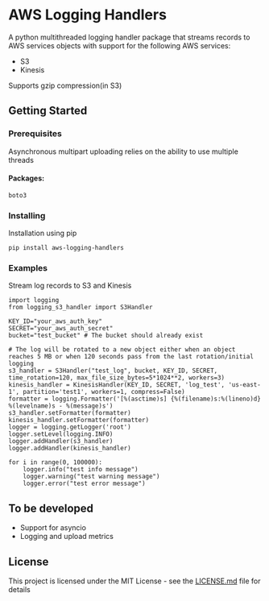 # AWS Logging Handlers

A python multithreaded logging handler package that streams records to AWS services objects with support for the following AWS services:
* S3
* Kinesis

Supports gzip compression(in S3)

## Getting Started

### Prerequisites

Asynchronous multipart uploading relies on the ability to use multiple threads
#### Packages:
```
boto3
```

### Installing

Installation using pip

```
pip install aws-logging-handlers
```

### Examples
Stream log records to S3 and Kinesis
```
import logging
from logging_s3_handler import S3Handler

KEY_ID="your_aws_auth_key"
SECRET="your_aws_auth_secret"
bucket="test_bucket" # The bucket should already exist

# The log will be rotated to a new object either when an object reaches 5 MB or when 120 seconds pass from the last rotation/initial logging
s3_handler = S3Handler("test_log", bucket, KEY_ID, SECRET, time_rotation=120, max_file_size_bytes=5*1024**2, workers=3)
kinesis_handler = KinesisHandler(KEY_ID, SECRET, 'log_test', 'us-east-1', partition='test1', workers=1, compress=False)
formatter = logging.Formatter('[%(asctime)s] {%(filename)s:%(lineno)d} %(levelname)s - %(message)s')
s3_handler.setFormatter(formatter)
kinesis_handler.setFormatter(formatter)
logger = logging.getLogger('root')
logger.setLevel(logging.INFO)
logger.addHandler(s3_handler)
logger.addHandler(kinesis_handler)

for i in range(0, 100000):
    logger.info("test info message")
    logger.warning("test warning message")
    logger.error("test error message")
```

## To be developed
* Support for asyncio
* Logging and upload metrics

## License

This project is licensed under the MIT License - see the [LICENSE.md](LICENSE) file for details


